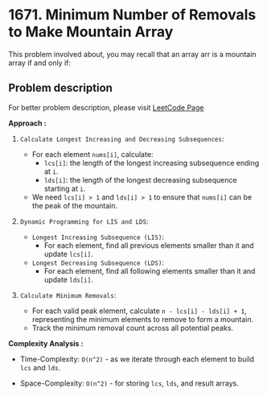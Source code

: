# 1671. Minimum Number of Removals to Make Mountain Array

This problem involved about, you may recall that an array arr is a mountain array if and only if:

## Problem description

For better problem description, please visit [LeetCode Page](https://leetcode.com/problems/minimum-number-of-removals-to-make-mountain-array/description/)

**Approach :**<br/>

1. `Calculate Longest Increasing and Decreasing Subsequences`:

    - For each element `nums[i]`, calculate:
        - `lcs[i]`: the length of the longest increasing subsequence ending at `i`.
        - `lds[i]`: the length of the longest decreasing subsequence starting at `i`.
    - We need `lcs[i] > 1` and `lds[i] > 1` to ensure that `nums[i]` can be the peak of the mountain.

2. `Dynamic Programming for LIS and LDS`:

    - `Longest Increasing Subsequence (LIS)`:
        - For each element, find all previous elements smaller than it and update `lcs[i]`.
    - `Longest Decreasing Subsequence (LDS)`:
        - For each element, find all following elements smaller than it and update `lds[i]`.

3. `Calculate Minimum Removals`:
    - For each valid peak element, calculate `n - lcs[i] - lds[i] + 1`, representing the minimum elements to remove to form a mountain.
    - Track the minimum removal count across all potential peaks.

**Complexity Analysis :**<br/>

-   Time-Complexity: `O(n^2)` - as we iterate through each element to build `lcs` and `lds`.

-   Space-Complexity: `O(n^2)` - for storing `lcs`, `lds`, and result arrays.

